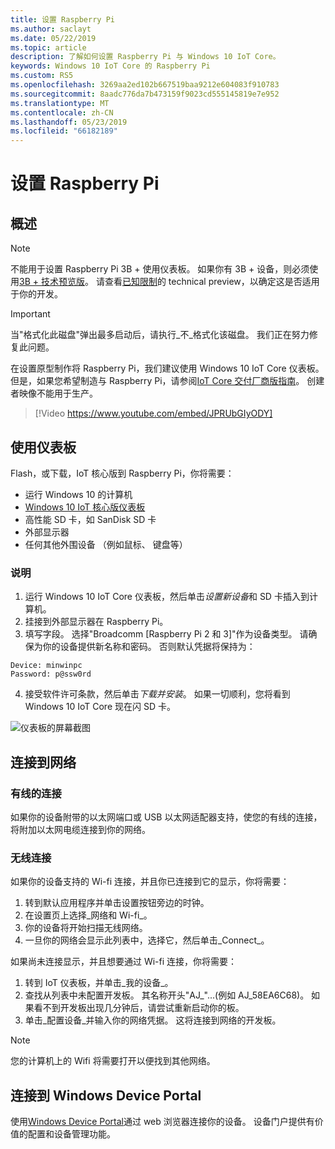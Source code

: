 ```yaml
---
title: 设置 Raspberry Pi
ms.author: saclayt
ms.date: 05/22/2019
ms.topic: article
description: 了解如何设置 Raspberry Pi 与 Windows 10 IoT Core。
keywords: Windows 10 IoT Core 的 Raspberry Pi
ms.custom: RS5
ms.openlocfilehash: 3269aa2ed102b667519baa9212e604083f910783
ms.sourcegitcommit: 8aadc776da7b473159f9023cd555145819e7e952
ms.translationtype: MT
ms.contentlocale: zh-CN
ms.lasthandoff: 05/23/2019
ms.locfileid: "66182189"
---
```

# <a name="setting-up-a-raspberry-pi"></a>设置 Raspberry Pi

## <a name="overview"></a>概述

> [!NOTE]
> 不能用于设置 Raspberry Pi 3B + 使用仪表板。 如果你有 3B + 设备，则必须使用[3B + 技术预览版](https://www.microsoft.com/en-us/software-download/windowsiot)。 请查看[已知限制](https://docs.microsoft.com/en-us/windows/iot-core/troubleshooting)的 technical preview，以确定这是否适用于你的开发。

> [!IMPORTANT]
> 当"格式化此磁盘"弹出最多启动后，请执行_不_格式化该磁盘。 我们正在努力修复此问题。

在设置原型制作将 Raspberry Pi，我们建议使用 Windows 10 IoT Core 仪表板。 但是，如果您希望制造与 Raspberry Pi，请参阅[IoT Core 交付厂商版指南](https://docs.microsoft.com/en-us/windows-hardware/manufacture/iot/iot-core-manufacturing-guide)。 创建者映像不能用于生产。
<br>
> [!Video https://www.youtube.com/embed/JPRUbGIyODY]

## <a name="using-the-dashboard"></a>使用仪表板

Flash，或下载，IoT 核心版到 Raspberry Pi，你将需要：
* 运行 Windows 10 的计算机 
* [Windows 10 IoT 核心版仪表板](https://docs.microsoft.com/windows/iot-core/downloads)
* 高性能 SD 卡，如 SanDisk SD 卡
* 外部显示器
* 任何其他外围设备 （例如鼠标、 键盘等）

### <a name="instructions"></a>说明

1. 运行 Windows 10 IoT Core 仪表板，然后单击*设置新设备*和 SD 卡插入到计算机。
2. 挂接到外部显示器在 Raspberry Pi。
3. 填写字段。 选择"Broadcomm [Raspberry Pi 2 和 3]"作为设备类型。 请确保为你的设备提供新名称和密码。 否则默认凭据将保持为：

```
Device: minwinpc
Password: p@ssw0rd
```

4. 接受软件许可条款，然后单击*下载并安装*。 如果一切顺利，您将看到 Windows 10 IoT Core 现在闪 SD 卡。

![仪表板的屏幕截图](../media/DeviceSetup/Dashboard-Screenshot.jpg)

## <a name="connect-to-a-network"></a>连接到网络
### <a name="wired-connection"></a>有线的连接
如果你的设备附带的以太网端口或 USB 以太网适配器支持，使您的有线的连接，将附加以太网电缆连接到你的网络。

### <a name="wireless-connection"></a>无线连接
如果你的设备支持的 Wi-fi 连接，并且你已连接到它的显示，你将需要：

1. 转到默认应用程序并单击设置按钮旁边的时钟。
2. 在设置页上选择_网络和 Wi-fi_。
3. 你的设备将开始扫描无线网络。
4. 一旦你的网络会显示此列表中，选择它，然后单击_Connect_。

如果尚未连接显示，并且想要通过 Wi-fi 连接，你将需要：

1. 转到 IoT 仪表板，并单击_我的设备_。
2. 查找从列表中未配置开发板。 其名称开头"AJ_"...(例如 AJ_58EA6C68)。 如果看不到开发板出现几分钟后，请尝试重新启动你的板。
3. 单击_配置设备_并输入你的网络凭据。 这将连接到网络的开发板。

> [!NOTE]
> 您的计算机上的 Wifi 将需要打开以便找到其他网络。

## <a name="connect-to-windows-device-portal"></a>连接到 Windows Device Portal

使用[Windows Device Portal](../manage-your-device/DevicePortal.md)通过 web 浏览器连接你的设备。 设备门户提供有价值的配置和设备管理功能。 
